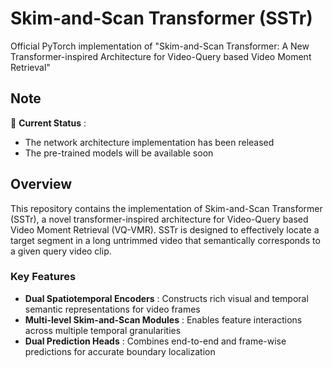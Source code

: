 
# Skim-and-Scan Transformer (SSTr)

Official PyTorch implementation of "Skim-and-Scan Transformer: A New Transformer-inspired Architecture for Video-Query based Video Moment Retrieval"

## Note

🚧  **Current Status** :

* The network architecture implementation has been released
* The pre-trained models will be available soon

## Overview

This repository contains the implementation of Skim-and-Scan Transformer (SSTr), a novel transformer-inspired architecture for Video-Query based Video Moment Retrieval (VQ-VMR). SSTr is designed to effectively locate a target segment in a long untrimmed video that semantically corresponds to a given query video clip.

### Key Features

* **Dual Spatiotemporal Encoders** : Constructs rich visual and temporal semantic representations for video frames
* **Multi-level Skim-and-Scan Modules** : Enables feature interactions across multiple temporal granularities
* **Dual Prediction Heads** : Combines end-to-end and frame-wise predictions for accurate boundary localization

